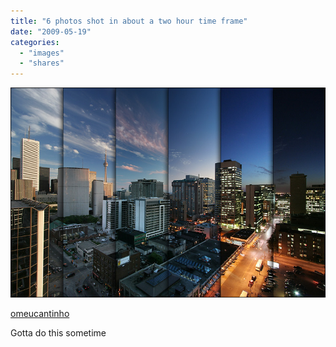 ```yaml
---
title: "6 photos shot in about a two hour time frame"
date: "2009-05-19"
categories: 
  - "images"
  - "shares"
---
```


![](images/EIDBjc114k6jc2lwUUosbR1Fo1_1280.jpg)

[omeucantinho](http://omeucantinho.tumblr.com/post/79969498/6-photos-shot-in-about-a-two-hour-time-frame)

Gotta do this sometime
